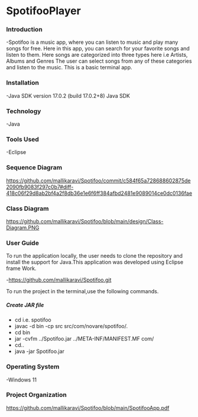 # SpotifooPlayer

### Introduction
  
-Spotifoo is a music app, where you can listen to music and play  many songs for free. Here in this app, you can search for your favorite songs and listen to them. Here songs are categorized into three types here i.e   Artists, Albums and Genres The user can select songs from any of these categories and listen to the music. This is a basic terminal app.

### Installation

-Java SDK version 17.0.2 (build 17.0.2+8) Java SDK

### Technology
-Java

### Tools Used
-Eclipse

### Sequence Diagram
https://github.com/mallikaravi/Spotifoo/commit/c584f65a728688602875de2090fb9083f297c0b7#diff-418c06f29d8ab2bf4a2f8db36e1e6f6ff384afbd2481e9089014ce0dc0136fae
### Class Diagram
https://github.com/mallikaravi/Spotifoo/blob/main/design/Class-Diagram.PNG

### User Guide
To run the application locally, the user needs to clone the repository and install the support for Java.This application was developed using Eclipse frame Work. 

-https://github.com/mallikaravi/Spotifoo.git

To run the project in the terminal,use the following commands.
##### Create JAR file
- cd <project> i.e. spotifoo
- javac -d bin -cp src src/com/novare/spotifoo/*.*
- cd bin 
- jar -cvfm  ../Spotifoo.jar ../META-INF/MANIFEST.MF com/
- cd..
- java -jar Spotifoo.jar

### Operating System
  -Windows 11
  
### Project Organization
https://github.com/mallikaravi/Spotifoo/blob/main/SpotifooApp.pdf


